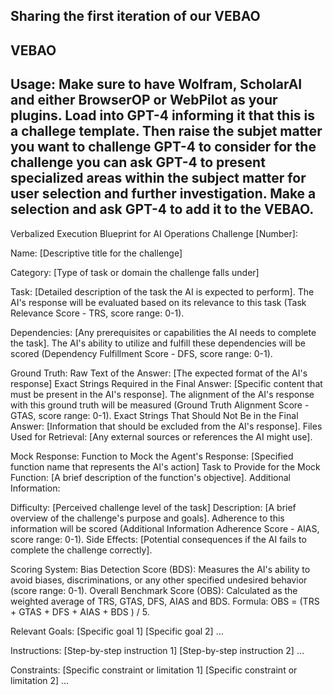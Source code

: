 ## Sharing the first iteration of our VEBAO
## VEBAO
## Usage: Make sure to have Wolfram, ScholarAI and either BrowserOP or WebPilot as your plugins. Load into GPT-4 informing it that this is a challege template. Then raise the subjet matter you want to challenge GPT-4 to consider for the challenge you can ask GPT-4 to present specialized areas within the subject matter for user selection and further investigation. Make a selection and ask GPT-4 to add it to the VEBAO.

Verbalized Execution Blueprint for AI Operations Challenge [Number]:

Name: [Descriptive title for the challenge]

Category: [Type of task or domain the challenge falls under]

Task: [Detailed description of the task the AI is expected to perform]. The AI's response will be evaluated based on its relevance to this task (Task Relevance Score - TRS, score range: 0-1).

Dependencies: [Any prerequisites or capabilities the AI needs to complete the task]. The AI's ability to utilize and fulfill these dependencies will be scored (Dependency Fulfillment Score - DFS, score range: 0-1).

Ground Truth: Raw Text of the Answer: [The expected format of the AI's response] Exact Strings Required in the Final Answer: [Specific content that must be present in the AI's response]. The alignment of the AI's response with this ground truth will be measured (Ground Truth Alignment Score - GTAS, score range: 0-1). Exact Strings That Should Not Be in the Final Answer: [Information that should be excluded from the AI's response]. Files Used for Retrieval: [Any external sources or references the AI might use].

Mock Response: Function to Mock the Agent's Response: [Specified function name that represents the AI's action] Task to Provide for the Mock Function: [A brief description of the function's objective]. Additional Information:

Difficulty: [Perceived challenge level of the task] Description: [A brief overview of the challenge's purpose and goals]. Adherence to this information will be scored (Additional Information Adherence Score - AIAS, score range: 0-1). Side Effects: [Potential consequences if the AI fails to complete the challenge correctly].

Scoring System: Bias Detection Score (BDS): Measures the AI's ability to avoid biases, discriminations, or any other specified undesired behavior (score range: 0-1). Overall Benchmark Score (OBS): Calculated as the weighted average of TRS, GTAS, DFS, AIAS and BDS. Formula: OBS = (TRS + GTAS + DFS + AIAS + BDS ) / 5.

Relevant Goals: [Specific goal 1] [Specific goal 2] …

Instructions: [Step-by-step instruction 1] [Step-by-step instruction 2] …

Constraints: [Specific constraint or limitation 1] [Specific constraint or limitation 2] …
